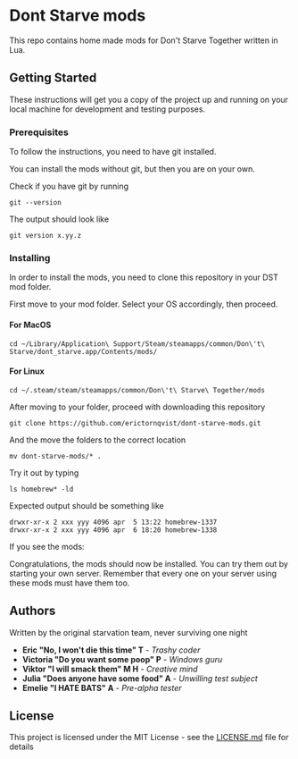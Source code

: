 # Dont Starve mods
This repo contains home made mods for Don't Starve Together written in Lua.

## Getting Started

These instructions will get you a copy of the project up and running on your local machine for development and testing purposes.

### Prerequisites

To follow the instructions, you need to have git installed.

You can install the mods without git, but then you are on your own. 

Check if you have git by running

```
git --version
```

The output should look like

```
git version x.yy.z
```


### Installing

In order to install the mods, you need to clone this repository in your DST mod folder.

First move to your mod folder. Select your OS accordingly, then proceed.

#### For MacOS

```
cd ~/Library/Application\ Support/Steam/steamapps/common/Don\'t\ Starve/dont_starve.app/Contents/mods/
```

#### For Linux

```
cd ~/.steam/steam/steamapps/common/Don\'t\ Starve\ Together/mods
```

After moving to your folder, proceed with downloading this repository

```
git clone https://github.com/erictornqvist/dont-starve-mods.git
```

And the move the folders to the correct location

```
mv dont-starve-mods/* .
```

Try it out by typing 

```
ls homebrew* -ld
```

Expected output should be something like

```
drwxr-xr-x 2 xxx yyy 4096 apr  5 13:22 homebrew-1337
drwxr-xr-x 2 xxx yyy 4096 apr  6 18:20 homebrew-1338

```


If you see the mods: 

Congratulations, the mods should now be installed. You can try them out by starting your own server. Remember that every one on your server using these mods must have them too.


## Authors

Written by the original starvation team, never surviving one night

* **Eric "No, I won't die this time" T** - *Trashy coder* 
* **Victoria "Do you want some poop" P** - *Windows guru* 
* **Viktor "I will smack them" M H** - *Creative mind* 
* **Julia "Does anyone have some food" A** - *Unwilling test subject* 
* **Emelie "I HATE BATS" A** - *Pre-alpha tester* 



## License

This project is licensed under the MIT License - see the [LICENSE.md](LICENSE.md) file for details




